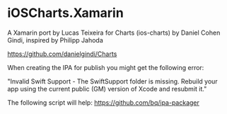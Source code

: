 # iOSCharts.Xamarin

A Xamarin port by Lucas Teixeira for Charts (ios-charts) by Daniel Cohen Gindi, inspired by Philipp Jahoda

https://github.com/danielgindi/Charts

When creating the IPA for publish you might get the following error:

"Invalid Swift Support - The SwiftSupport folder is missing. Rebuild your app using the current public (GM) version of Xcode and resubmit it."

The following script will help: https://github.com/bq/ipa-packager
